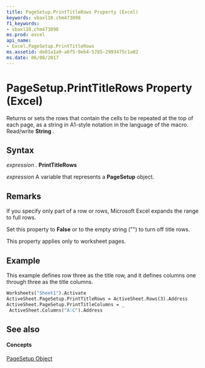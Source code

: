 ```yaml
---
title: PageSetup.PrintTitleRows Property (Excel)
keywords: vbaxl10.chm473098
f1_keywords:
- vbaxl10.chm473098
ms.prod: excel
api_name:
- Excel.PageSetup.PrintTitleRows
ms.assetid: de01a1a9-a6f5-9eb4-5785-2993475c1a02
ms.date: 06/08/2017
---
```



# PageSetup.PrintTitleRows Property (Excel)

Returns or sets the rows that contain the cells to be repeated at the top of each page, as a string in A1-style notation in the language of the macro. Read/write  **String** .


## Syntax

 _expression_ . **PrintTitleRows**

 _expression_ A variable that represents a **PageSetup** object.


## Remarks

If you specify only part of a row or rows, Microsoft Excel expands the range to full rows.

Set this property to  **False** or to the empty string ("") to turn off title rows.

This property applies only to worksheet pages.


## Example

This example defines row three as the title row, and it defines columns one through three as the title columns.


```vb
Worksheets("Sheet1").Activate 
ActiveSheet.PageSetup.PrintTitleRows = ActiveSheet.Rows(3).Address 
ActiveSheet.PageSetup.PrintTitleColumns = _ 
 ActiveSheet.Columns("A:C").Address
```


## See also


#### Concepts


[PageSetup Object](Excel.PageSetup.md)

